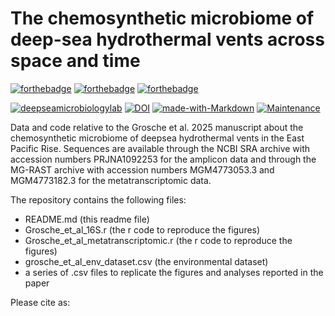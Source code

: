 # The chemosynthetic microbiome of deep-sea hydrothermal vents across space and time
[![forthebadge](https://forthebadge.com/images/badges/cc-by-nd.svg)](https://forthebadge.com)
[![forthebadge](https://forthebadge.com/images/badges/powered-by-coffee.svg)](https://forthebadge.com)
[![forthebadge](https://forthebadge.com/images/badges/built-with-science.svg)](https://forthebadge.com)

[![deepseamicrobiologylab](https://img.shields.io/badge/BY-DeepseaMicrobiologyLab-blue)](https://marine.rutgers.edu/deep-seamicrobiology/)
[![DOI](https://zenodo.org/badge/511899369.svg)](https://zenodo.org/badge/latestdoi/511899369)
[![made-with-Markdown](https://img.shields.io/badge/Coded%20in-R-red.svg)](https://www.r-project.org/)
[![Maintenance](https://img.shields.io/badge/Maintained%3F-yes-green.svg)](https://GitHub.com/Naereen/StrapDown.js/graphs/commit-activity)

Data and code relative to the Grosche et al. 2025 manuscript about the chemosynthetic microbiome of deepsea hydrothermal vents in the East Pacific Rise. Sequences are available through the NCBI SRA archive with accession numbers PRJNA1092253 for the amplicon data and through the MG-RAST archive with accession numbers MGM4773053.3 and MGM4773182.3 for the metatranscriptomic data.

The repository contains the following files:

- README.md (this readme file)
- Grosche_et_al_16S.r (the r code to reproduce the figures)
- Grosche_et_al_metatranscriptomic.r (the r code to reproduce the figures)
- grosche_et_al_env_dataset.csv (the environmental dataset)
- a series of .csv files to replicate the figures and analyses reported in the paper

Please cite as:
